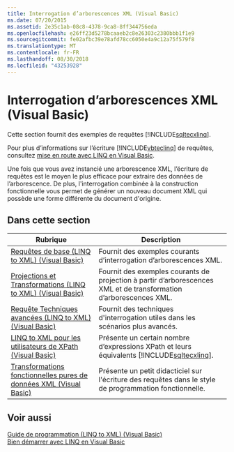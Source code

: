 ```yaml
---
title: Interrogation d’arborescences XML (Visual Basic)
ms.date: 07/20/2015
ms.assetid: 2e35c1ab-08c8-4378-9ca8-8ff344756eda
ms.openlocfilehash: e26ff23d5278bcaaeb2c8e26303c2380bbb1f1e9
ms.sourcegitcommit: fe02afbc39e78afd78cc6050e4a9c12a75f579f8
ms.translationtype: MT
ms.contentlocale: fr-FR
ms.lasthandoff: 08/30/2018
ms.locfileid: "43253928"
---
```

# <a name="querying-xml-trees-visual-basic"></a>Interrogation d’arborescences XML (Visual Basic)
Cette section fournit des exemples de requêtes [!INCLUDE[sqltecxlinq](~/includes/sqltecxlinq-md.md)].  
  
 Pour plus d’informations sur l’écriture [!INCLUDE[vbteclinq](~/includes/vbteclinq-md.md)] de requêtes, consultez [mise en route avec LINQ en Visual Basic](../../../../visual-basic/programming-guide/concepts/linq/getting-started-with-linq.md).  
  
 Une fois que vous avez instancié une arborescence XML, l’écriture de requêtes est le moyen le plus efficace pour extraire des données de l’arborescence. De plus, l'interrogation combinée à la construction fonctionnelle vous permet de générer un nouveau document XML qui possède une forme différente du document d'origine.  
  
## <a name="in-this-section"></a>Dans cette section  
  
|Rubrique|Description|  
|-----------|-----------------|  
|[Requêtes de base (LINQ to XML) (Visual Basic)](../../../../visual-basic/programming-guide/concepts/linq/basic-queries-linq-to-xml.md)|Fournit des exemples courants d’interrogation d’arborescences XML.|  
|[Projections et Transformations (LINQ to XML) (Visual Basic)](../../../../visual-basic/programming-guide/concepts/linq/projections-and-transformations-linq-to-xml.md)|Fournit des exemples courants de projection à partir d’arborescences XML et de transformation d’arborescences XML.|  
|[Requête Techniques avancées (LINQ to XML) (Visual Basic)](../../../../visual-basic/programming-guide/concepts/linq/advanced-query-techniques-linq-to-xml.md)|Fournit des techniques d'interrogation utiles dans les scénarios plus avancés.|  
|[LINQ to XML pour les utilisateurs de XPath (Visual Basic)](../../../../visual-basic/programming-guide/concepts/linq/linq-to-xml-for-xpath-users.md)|Présente un certain nombre d’expressions XPath et leurs équivalents [!INCLUDE[sqltecxlinq](~/includes/sqltecxlinq-md.md)].|  
|[Transformations fonctionnelles pures de données XML (Visual Basic)](../../../../visual-basic/programming-guide/concepts/linq/pure-functional-transformations-of-xml.md)|Présente un petit didacticiel sur l'écriture des requêtes dans le style de programmation fonctionnelle.|  
  
## <a name="see-also"></a>Voir aussi  
 [Guide de programmation (LINQ to XML) (Visual Basic)](../../../../visual-basic/programming-guide/concepts/linq/programming-guide-linq-to-xml.md)  
 [Bien démarrer avec LINQ en Visual Basic](../../../../visual-basic/programming-guide/concepts/linq/getting-started-with-linq.md)
